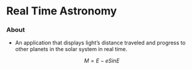 # Real Time Astronomy

### About

- An application that displays light’s distance traveled and progress to other planets in the solar system in real time.

$$M=E-eSinE$$
